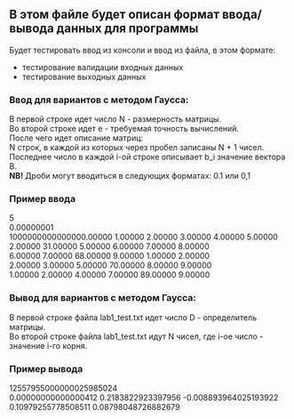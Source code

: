 ## В этом файле будет описан формат ввода/вывода данных для программы

Будет тестировать ввод из консоли и ввод из файла, в этом формате:
 + тестирование валидации входных данных
 + тестирование выходных данных
### Ввод для вариантов с методом Гаусса:
В первой строке идет число N - размерность матрицы. \
Во второй строке идет e - требуемая точность вычислений. \
После чего идет описание матриц: \
N строк, в каждой из которых через пробел записаны N + 1 чисел. \
Последнее число в каждой i-ой строке описывает b_i значение вектора B. \
**NB!** Дроби могут вводиться в следующих форматах: 0.1 или 0,1

### Пример ввода
5\
0.00000001 \
1000000000000000.00000 1.00000 2.00000 3.00000 4.00000 5.00000 \
2.00000 31.00000 5.00000 6.00000 7.00000 8.00000 \
6.00000 7.00000 68.00000 9.00000 1.00000 2.00000 \
2.00000 3.00000 5.00000 70.00000 8.00000 9.00000 \
1.00000 2.00000 4.00000 7.00000 89.00000 9.00000

### Вывод для вариантов с методом Гаусса:
В первой строке файла lab1_test.txt идет число D - определитель матрицы. \
Во второй строке файла lab1_test.txt идут N чисел, где i-ое число - значение i-го корня.

### Пример вывода
12557955000000025985024 \
0.00000000000000412 0.2183822923397956 -0.008893964025193922 0.10979255778508511 0.08798048726882679

